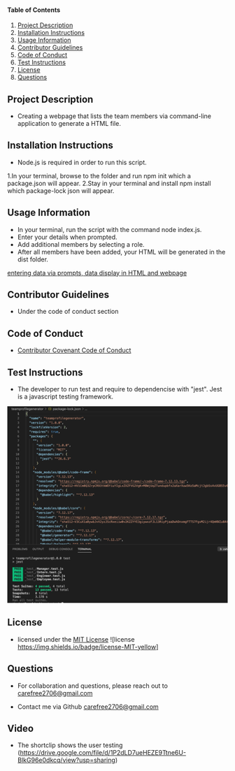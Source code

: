 


#### Table of Contents
1. [Project Description](#project-description)
2. [Installation Instructions](#installation-instructions)
3. [Usage Information](#usage-information)
4. [Contributor Guidelines](#contributor-guidelines)
5. [Code of Conduct](#code-of-conduct)
6. [Test Instructions](#test-instructions)
7. [License](#license)
8. [Questions](#questions)



## Project Description
* Creating a webpage that lists the team members via command-line application to generate a HTML file.



## Installation Instructions
* Node.js is required in order to run this script.

1.In your terminal, browse to the folder and run npm init which a package.json will appear.
2.Stay in your terminal and install npm install which package-lock json will appear.


## Usage Information

* In your terminal, run the script with the command node index.js.
* Enter your details when prompted.
* Add additional members by selecting a role.
* After all members have been added, your HTML will be generated in the dist folder.



[entering data via prompts, data display in HTML and webpage](https://drive.google.com/file/d/1hihcxncMXUo1hBL3rwN1RbdO-xC_sHSA/view?usp=sharing)


## Contributor Guidelines
* Under the code of conduct section

## Code of Conduct
* [Contributor Covenant Code of Conduct](https://www.contributor-covenant.org/version/2/0/code_of_conduct/code_of_conduct.md)

## Test Instructions
* The developer to run test and require to dependencise with "jest". Jest is a javascript testing framework. 

![Testing](https://github.com/carefree2706/teamprofilegenerator/blob/main/assets/testing.png)

## License
* licensed under the [MIT License](LICENSE.txt) ![license https://img.shields.io/badge/license-MIT-yellow]

## Questions
* For collaboration and questions, please reach out to carefree2706@gmail.com

* Contact me via Github [carefree2706@gmail.com](http://github.com/carefree2706@gmail.com)

## Video

* The shortclip shows the user testing  (https://drive.google.com/file/d/1P2dLD7ueHEZE9Ttne6U-BlkG96e0dkcq/view?usp=sharing)
